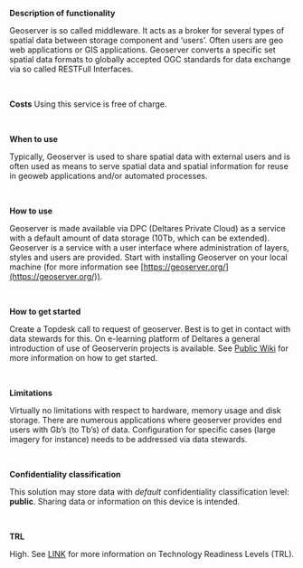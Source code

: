 **Description of functionality**

Geoserver is so called middleware. It acts as a broker for several types of spatial data between storage component and ‘users’. Often users are geo web applications or GIS applications. Geoserver converts a specific set spatial data formats to globally accepted OGC standards for data exchange via so called RESTFull Interfaces.

&nbsp;

**Costs**
Using this service is free of charge.

&nbsp;

**When to use**

Typically, Geoserver is used to share spatial data with external users and is often used as means to serve spatial data and spatial information for reuse in geoweb applications and/or automated processes.

&nbsp;

**How to use**

Geoserver is made available via DPC (Deltares Private Cloud) as a service with a default amount of data storage (10Tb, which can be extended). Geoserver is a service with a user interface where administration of layers, styles and users are provided. Start with installing Geoserver on your local machine (for more information see [https://geoserver.org/](https://geoserver.org/)).

&nbsp;

**How to get started**

Create a Topdesk call to request of geoserver. Best is to get in contact with data stewards for this.
On e-learning platform of Deltares a general introduction of use of Geoserverin projects is available.
See [Public Wiki](https://publicwiki.deltares.nl/display/FAIR/Getting+started+with+Geoserver) for more information on how to get started.

&nbsp;

**Limitations**

Virtually no limitations with respect to hardware, memory usage and disk storage. There are numerous applications where geoserver provides end users with Gb’s (to Tb’s) of data. Configuration for specific cases (large imagery for instance) needs to be addressed via data stewards.

&nbsp;

**Confidentiality classification**

This solution may store data with _default_ confidentiality classification level: __public__. Sharing data or information on this device is intended.

&nbsp;

**TRL**

High. See [LINK](/storage-finder/trl)  for more information on Technology Readiness Levels (TRL).
